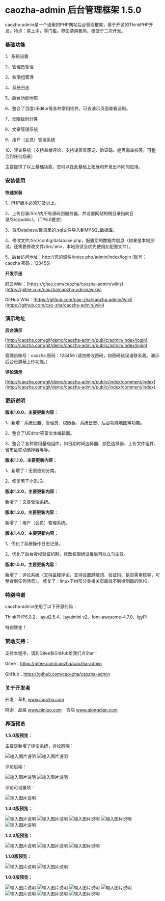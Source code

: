 # caozha-admin 后台管理框架 1.5.0

caozha-admin是一个通用的PHP网站后台管理框架，基于开源的ThinkPHP开发，特点：易上手，零门槛，界面清爽极简，极便于二次开发。

### 基础功能

1、系统设置

2、管理员管理

3、权限组管理

4、系统日志

5、后台功能地图

6、整合了百度UEditor等各种常用插件，可去演示页面查看调用。

7、无限级别分类

8、文章管理系统

9、用户（会员）管理系统

10、评论系统（支持盖楼评论，支持设置屏蔽词、验证码、是否需审核等，可整合到任何场景）

主要提供了以上基础功能，您可以在此基础上拓展和开发出不同的应用。


### 安装使用

**快速安装**

1、PHP版本必须7.1及以上。

2、上传目录/Src/内所有源码到服务器，并设置网站的根目录指向目录/Src/public/。（TP6.0要求）

3、将/Database/目录里的.sql文件导入到MYSQL数据库。

4、修改文件/Src/config/database.php，配置您的数据库信息（如果是本地测试，还需要修改文件/Src/.env，本地测试会优先使用此配置文件）。

5、后台访问地址：http://您的域名/index.php/admin/index/login   (账号：caozha   密码：123456)


**开发手册**

码云Wiki：[https://gitee.com/caozha/caozha-admin/wikis](https://gitee.com/caozha/caozha-admin/wikis)

GitHub Wiki：[https://github.com/cao-zha/caozha-admin/wiki](https://github.com/cao-zha/caozha-admin/wiki)


### 演示地址

**后台演示**

[http://caozha.com/git/demo/caozha-admin/public/admin/index/login](http://caozha.com/git/demo/caozha-admin/public/admin/index/login)

管理员账号：caozha   密码：123456 (请勿修改密码，如密码错误请联系我。演示后台已屏蔽上传功能。)


**评论演示**

[http://caozha.com/git/demo/caozha-admin/public/index/comment/index](http://caozha.com/git/demo/caozha-admin/public/index/comment/index)

 
### 更新说明

**版本1.0.0，主要更新内容：**

1、新增：系统设置、管理员、权限组、系统日志、后台功能地图等功能。

2、整合了UEditor等富文本编辑器。

3、整合了各种常用基础组件，如日期时间选择器、颜色选择器、上传文件组件、省市区联动选择器等等。


**版本1.1.0，主要更新内容：**

1、新增了：无限级别分类。

2、修复若干小BUG。


**版本1.2.0，主要更新内容：**

新增了：文章管理系统。


**版本1.3.0，主要更新内容：**

新增了：用户（会员）管理系统。


**版本1.4.0，主要更新内容：**

1、优化了系统操作日志记录。

2、优化了后台授权验证机制，修改权限组设置后可以立马生效。


**版本1.5.0，主要更新内容：**

新增了：评论系统（支持盖楼评论，支持设置屏蔽词、验证码、是否需审核等，可整合到任何场景）。
修复了：linux下树形分类相关页面找不到控制器的BUG。


### 特别鸣谢

caozha-admin使用了以下开源代码：

ThinkPHP6.0.2、layui2.5.4、layuimini v2、font-awesome-4.7.0、lgyPl

特别致谢！

### 赞助支持：

支持本程序，请到Gitee和GitHub给我们点Star！

Gitee：https://gitee.com/caozha/caozha-admin

GitHub：https://github.com/cao-zha/caozha-admin

### 关于开发者

开发：草札 www.caozha.com

鸣谢：品络 www.pinluo.com  &ensp;  穷店 www.qiongdian.com


### 界面预览

**1.5.0版预览：**

主要是新增了评论系统，评论前端：

![输入图片说明](https://images.gitee.com/uploads/images/2020/0611/145140_3e613b5d_7397417.png "16.png")
![输入图片说明](https://images.gitee.com/uploads/images/2020/0611/135914_73eb0310_7397417.png "19.png")

评论后端：

![输入图片说明](https://images.gitee.com/uploads/images/2020/0611/124804_b09945aa_7397417.png "17.png")
![输入图片说明](https://images.gitee.com/uploads/images/2020/0611/135927_03fa9d83_7397417.png "20.png")

评论可设置项：

![输入图片说明](https://images.gitee.com/uploads/images/2020/0611/143732_98480cc4_7397417.png "18.png")


**1.3.0版预览：**

![输入图片说明](https://images.gitee.com/uploads/images/2020/0604/095751_8a313232_7397417.png "11.png")
![输入图片说明](https://images.gitee.com/uploads/images/2020/0604/004200_03967767_7397417.jpeg "12.jpg")
![输入图片说明](https://images.gitee.com/uploads/images/2020/0604/004219_bddd7960_7397417.jpeg "13.jpg")
![输入图片说明](https://images.gitee.com/uploads/images/2020/0604/004228_77a586e1_7397417.jpeg "14.jpg")
![输入图片说明](https://images.gitee.com/uploads/images/2020/0604/004237_802810be_7397417.jpeg "15.jpg")

 
**1.2.0版预览：**

![输入图片说明](https://images.gitee.com/uploads/images/2020/0602/181454_9d357745_7397417.png "10.png")
![输入图片说明](https://images.gitee.com/uploads/images/2020/0604/101336_1575442d_7397417.png "10-1.png")
![输入图片说明](https://images.gitee.com/uploads/images/2020/0604/110154_cb9f5759_7397417.png "10-2.png")

 
**1.1.0版预览：**

![输入图片说明](https://images.gitee.com/uploads/images/2020/0531/221652_31b46dd9_7397417.png "8.png")
![输入图片说明](https://images.gitee.com/uploads/images/2020/0531/221706_b4fc6e99_7397417.png "9.png")

 
**1.0.0版预览：**

![输入图片说明](https://images.gitee.com/uploads/images/2020/0522/111034_0fcc6524_7397417.png "1.png")
![输入图片说明](https://images.gitee.com/uploads/images/2020/0522/111043_e0a9482f_7397417.png "2.png")
![输入图片说明](https://images.gitee.com/uploads/images/2020/0522/111051_b6abdc55_7397417.png "3.png")
![输入图片说明](https://images.gitee.com/uploads/images/2020/0522/111132_8860fb7d_7397417.png "4.png")
![输入图片说明](https://images.gitee.com/uploads/images/2020/0522/111139_8230a7f8_7397417.png "5.png")
![输入图片说明](https://images.gitee.com/uploads/images/2020/0522/111151_7aaf6aa7_7397417.png "6.png")
![输入图片说明](https://images.gitee.com/uploads/images/2020/0522/111159_fb128fff_7397417.png "7.png")


